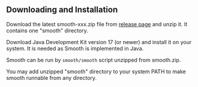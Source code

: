Downloading and Installation
----------------------------

Download the latest smooth-xxx.zip file from
[release page](https://github.com/mikosik/smooth-build/releases)
and unzip it. It contains one "smooth" directory.

Download Java Development Kit version 17 (or newer) and install it on your
system.
It is needed as Smooth is implemented in Java.

Smooth can be run by `smooth/smooth` script unzipped from smooth.zip.

You may add unzipped "smooth" directory to your system PATH to make smooth
runnable from any directory.
